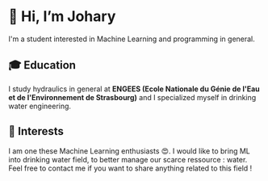 # 👋 Hi, I’m Johary
I'm a student interested in Machine Learning and programming in general.

## 🎓 Education
I study hydraulics in general at **ENGEES (Ecole Nationale du Génie de l'Eau et de l'Environnement de Strasbourg)** and I specialized myself in drinking water engineering.

## 💞️ Interests
I am one these Machine Learning enthusiasts 😍. I would like to bring ML into drinking water field, to better manage our scarce ressource : water.
Feel free to contact me if you want to share anything related to this field !


<!---
Joh45-coder/Joh45-coder is a ✨ special ✨ repository because its `README.md` (this file) appears on your GitHub profile.
You can click the Preview link to take a look at your changes.
--->
